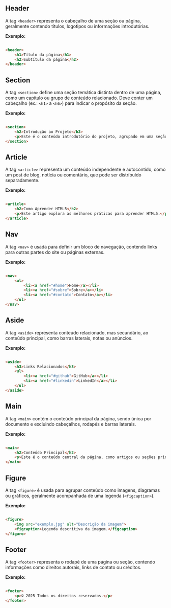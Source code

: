 ## Header

A tag `<header>` representa o cabeçalho de uma seção ou página, geralmente contendo títulos, logotipos ou informações introdutórias.

**Exemplo:**
```html

<header>
    <h1>Título da página</h1>
    <h2>Subtítulo da página</h2>
</header>

```

## Section

A tag `<section>` define uma seção temática distinta dentro de uma página, como um capítulo ou grupo de conteúdo relacionado. Deve conter um cabeçalho (ex.: `<h1>` a `<h6>`) para indicar o propósito da seção.

**Exemplo:**
```html

<section>
    <h2>Introdução ao Projeto</h2>
    <p>Este é o conteúdo introdutório do projeto, agrupado em uma seção.</p>
</section>

```

## Article

A tag `<article>` representa um conteúdo independente e autocontido, como um post de blog, notícia ou comentário, que pode ser distribuído separadamente.

**Exemplo:**
```html

<article>
    <h2>Como Aprender HTML5</h2>
    <p>Este artigo explora as melhores práticas para aprender HTML5.</p>
</article>

```

## Nav

A tag `<nav>` é usada para definir um bloco de navegação, contendo links para outras partes do site ou páginas externas.

**Exemplo:**
```html

<nav>
    <ul>
        <li><a href="#home">Home</a></li>
        <li><a href="#sobre">Sobre</a></li>
        <li><a href="#contato">Contato</a></li>
    </ul>
</nav>

```

## Aside

A tag `<aside>` representa conteúdo relacionado, mas secundário, ao conteúdo principal, como barras laterais, notas ou anúncios.

**Exemplo:**
```html

<aside>
    <h3>Links Relacionados</h3>
    <ul>
        <li><a href="#github">GitHub</a></li>
        <li><a href="#linkedin">LinkedIn</a></li>
    </ul>
</aside>

```

## Main

A tag `<main>` contém o conteúdo principal da página, sendo única por documento e excluindo cabeçalhos, rodapés e barras laterais.

**Exemplo:**
```html

<main>
    <h2>Conteúdo Principal</h2>
    <p>Este é o conteúdo central da página, como artigos ou seções principais.</p>
</main>

```

## Figure

A tag `<figure>` é usada para agrupar conteúdo como imagens, diagramas ou gráficos, geralmente acompanhada de uma legenda (`<figcaption>`).

**Exemplo:**
```html

<figure>
    <img src="exemplo.jpg" alt="Descrição da imagem">
    <figcaption>Legenda descritiva da imagem.</figcaption>
</figure>

```

## Footer

A tag `<footer>` representa o rodapé de uma página ou seção, contendo informações como direitos autorais, links de contato ou créditos.

**Exemplo:**
```html

<footer>
    <p>© 2025 Todos os direitos reservados.</p>
</footer>

```